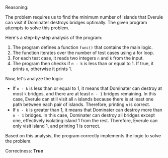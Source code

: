 Reasoning:

The problem requires us to find the minimum number of islands that Everule can visit if Dominater destroys bridges optimally. The given program attempts to solve this problem.

Here's a step-by-step analysis of the program:

1. The program defines a function `func()` that contains the main logic.
2. The function iterates over the number of test cases using a for loop.
3. For each test case, it reads two integers `n` and `k` from the input.
4. The program then checks if `n - k` is less than or equal to 1. If true, it prints `n`, otherwise it prints 1.

Now, let's analyze the logic:

* If `n - k` is less than or equal to 1, it means that Dominater can destroy at most `k` bridges, and there are at least `n - 1` bridges remaining. In this case, Everule can still visit all `n` islands because there is at least one path between each pair of islands. Therefore, printing `n` is correct.
* If `n - k` is greater than 1, it means that Dominater can destroy more than `n - 1` bridges. In this case, Dominater can destroy all bridges except one, effectively isolating island 1 from the rest. Therefore, Everule can only visit island 1, and printing 1 is correct.

Based on this analysis, the program correctly implements the logic to solve the problem.

Correctness: **True**